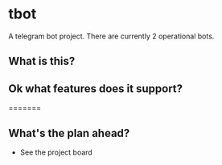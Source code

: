 # tbot
A telegram bot project. There are currently 2 operational bots.  

## What is this?


## Ok what features does it support?


=======
## What's the plan ahead?
- See the project board